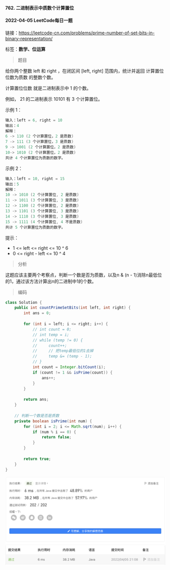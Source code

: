#### 762. 二进制表示中质数个计算置位

#### 2022-04-05 LeetCode每日一题

链接：https://leetcode-cn.com/problems/prime-number-of-set-bits-in-binary-representation/

标签：**数学、位运算**

> 题目

给你两个整数 left 和 right ，在闭区间 [left, right] 范围内，统计并返回 计算置位位数为质数 的整数个数。

计算置位位数 就是二进制表示中 1 的个数。

例如， 21 的二进制表示 10101 有 3 个计算置位。


示例 1：

```java
输入：left = 6, right = 10
输出：4
解释：
6 -> 110 (2 个计算置位，2 是质数)
7 -> 111 (3 个计算置位，3 是质数)
9 -> 1001 (2 个计算置位，2 是质数)
10-> 1010 (2 个计算置位，2 是质数)
共计 4 个计算置位为质数的数字。
```

示例 2：

```java
输入：left = 10, right = 15
输出：5
解释：
10 -> 1010 (2 个计算置位, 2 是质数)
11 -> 1011 (3 个计算置位, 3 是质数)
12 -> 1100 (2 个计算置位, 2 是质数)
13 -> 1101 (3 个计算置位, 3 是质数)
14 -> 1110 (3 个计算置位, 3 是质数)
15 -> 1111 (4 个计算置位, 4 不是质数)
共计 5 个计算置位为质数的数字。
```


提示：

- 1 <= left <= right <= 10 ^ 6
- 0 <= right - left <= 10 ^ 4

> 分析

这题应该主要两个考察点，判断一个数是否为质数，以及n & (n - 1)消除n最低位的1，通过该方法计算出n的二进制中1的个数。

> 编码

```java
class Solution {
    public int countPrimeSetBits(int left, int right) {
        int ans = 0;

        for (int i = left; i <= right; i++) {
            // int count = 0;
            // int temp = i;
            // while (temp != 0) {
            //     count++;
            //     // 把temp最低位的1去掉
            //     temp &= (temp - 1);
            // }
            int count = Integer.bitCount(i);
            if (count != 1 && isPrime(count)) {
                ans++;
            }
        }

        return ans;
    }

    // 判断一个数是否是质数
    private boolean isPrime(int num) {
        for (int i = 2; i <= Math.sqrt(num); i++) {
            if (num % i == 0) {
                return false;
            }
        }

        return true;
    }
}
```

![image-20220405210843379](762.二进制表示中质数个计算置位.assets/image-20220405210843379-9164124.png)